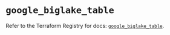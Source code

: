 # `google_biglake_table`

Refer to the Terraform Registry for docs: [`google_biglake_table`](https://registry.terraform.io/providers/hashicorp/google/6.22.0/docs/resources/biglake_table).
